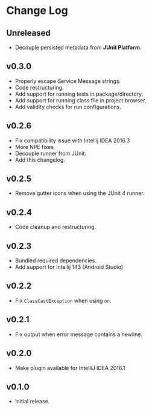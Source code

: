 # Change Log

## Unreleased
- Decouple persisted metadata from **JUnit Platform**.

## v0.3.0
- Properly escape Service Message strings.
- Code restructuring.
- Add support for running tests in package/directory.
- Add support for running class file in project browser.
- Add validity checks for run configurations.

## v0.2.6
- Fix compatibility issue with Intellij IDEA 2016.3
- More NPE fixes.
- Decouple runner from JUnit.
- Add this changelog.

## v0.2.5
- Remove gutter icons when using the JUnit 4 runner.

## v0.2.4
- Code cleanup and restructuring.

## v0.2.3
- Bundled required dependencies.
- Add support for Intellij 143 (Android Studio)
 
## v0.2.2
- Fix `ClassCastException` when using `on`.

## v0.2.1
- Fix output when error message contains a newline.

## v0.2.0
- Make plugin available for IntelliJ IDEA 2016.1

## v0.1.0
- Initial release.
